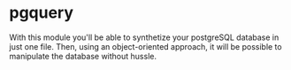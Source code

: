 # pgquery

With this module you'll be able to synthetize your postgreSQL database in just one file.
Then, using an object-oriented approach, it will be possible to manipulate the database without hussle.